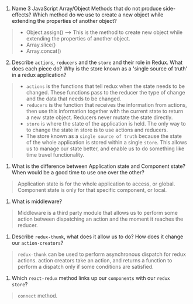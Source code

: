 1.  Name 3 JavaScript Array/Object Methods that do not produce side-effects? Which method do we use to create a new object while extending the properties of another object?
> * Object.assign() --> This is the method to create new object while extending the properties of another object.
> * Array.slice()
> * Array.concat()

2.  Describe `actions`, `reducers` and the `store` and their role in Redux. What does each piece do? Why is the store known as a 'single source of truth' in a redux application?
> * `actions` is the functions that tell redux when the state needs to be changed. These functions pass to the reducer the type of change and the data that needs to be changed.
> * `reducers` is the function that receives the information from actions, then use this information together with the current state to return a new state object. Reducers never mutate the state directly.
> * `store` is where the state of the application is held. The only way to to change the state in store is to use actions and reducers.
> * The store known as a `single source of truth` because the state of the whole application is stored within a single `store`. This allows us to manage our state better, and enable us to do something like time travel functionality.

1.  What is the difference between Application state and Component state? When would be a good time to use one over the other?
> Application state is for the whole application to access, or global. Component state is only for that specific component, or local.

1.  What is middleware?
> Middleware is a third party module that allows us to perform some action between dispatching an action and the moment it reaches the reducer.

1.  Describe `redux-thunk`, what does it allow us to do? How does it change our `action-creators`?
> `redux-thunk` can be used to perform asynchronous dispatch for redux actions. action creators take an action, and returns a function to perform a dispatch only if some conditions are satisfied.

1.  Which `react-redux` method links up our `components` with our `redux store`?
> `connect` method.
